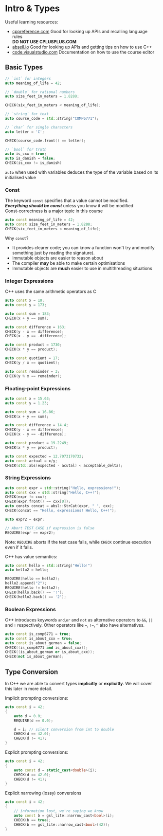 # Intro & Types

Useful learning resources:

* [cppreference.com](https://en.cppreference.com/) Good for looking up APIs and recalling language rules  
**DO NOT USE CPLUSPLUS.COM**
* [abseil.io](https://abseil.io/) Good for looking up APIs and getting tips on how to use C++
* [code.visualstudio.com](https://code.visualstudio.com/) Documentation on how to use the course editor

## Basic Types

``` cpp
// `int` for integers
auto meaning_of_life = 42;

// `double` for rational numbers
auto size_feet_in_meters = 1.8288;

CHECK(six_feet_in_meters < meaning_of_life);

// `string` for text
auto course_code = std::string("COMP6771");

// `char` for single characters
auto letter = 'C';

CHECK(course_code.front() == letter);

// `bool` for truth
auto is_cxx = true;
auto is_danish = false;
CHECK(is_cxx != is_danish)
```

`auto` when used with variables deduces the type of the variable based on its initialised value

### Const

The keyword `const` specifies that a value cannot be modified.  
***Everything should be const*** unless you know it will be modified  
Const-correctness is a major topic in this course

``` cpp
auto const meaning_of_life = 42;
auto const size_feet_in_meters = 1.8288;
CHECK(six_feet_in_meters < meaning_of_life);
```

Why `const`?

* It provides clearer code; you can know a function won't try and modify something just by reading the signature).
* Immutable objects are easier to reason about
* The compiler **may** be able to make certain optimisations
* Immutable objects are **much** easier to use in multithreading situations

### Integer Expressions

C++ uses the same arithmetic operators as C

``` cpp
auto const x = 10;
auto const y = 173;

auto const sum = 183;
CHECK(x + y == sum);

auto const difference = 163;
CHECK(y - x == difference);
CHECK(x - y == -difference);

auto const product = 1730;
CHECK(x * y == product);

auto const quotient = 17;
CHECK(y / x == quotient);

auto const remainder = 3;
CHECK(y % x == remainder);
```

### Floating-point Expressions

``` cpp
auto const x = 15.63;
auto const y = 1.23;

auto const sum = 16.86;
CHECK(x + y == sum);

auto const difference = 14.4;
CHECK(y - x == difference);
CHECK(x - y == -difference);

auto const product = 19.2249;
CHECK(x * y == product);

auto const expected = 12.7073170732;
auto const actual = x/y;
CHECK(std::abs(expected - acutal) < acceptable_delta);
```

### String Expressions

``` cpp
auto const expr = std::string("Hello, expressions!");
auto const cxx = std::string("Hello, C++!");
CHECK(expr != cxx);
CHECK(expr.front() == cxx[0]);
auto consts concat = absl::StrCat(expr, " ", cxx);
CHECK(concat == "Hello, expressions! Hello, C++!");

auto expr2 = expr;

// Abort TEST_CASE if expression is false
REQUIRE(expr == expr2);
```

Note: `REQUIRE` aborts if the test case fails, while `CHECK` continue execution even if it fails.

C++ has value semantics:

``` cpp
auto const hello = std::string("Hello!")
auto hello2 = hello;

REQUIRE(hello == hello2);
hello2.append("2");
REQUIRE(hello != hello2);
CHECK(hello.back() == '!');
CHECK(hello2.back() == '2');
```

### Boolean Expressions

C++ introduces keywords `and`,`or` and `not` as alternative operators to `&&`, `||` and `!` respectively. Other operators like `=`, `!=`, `^` also have alternatives.

``` cpp
auto const is_comp6771 = true;
auto const is_about_cxx = true;
auto const is_about_german = false;
CHECK((is_comp6771 and is_about_cxx));
CHECK((is_about_german or is_about_cxx));
CHECK(not is_about_german);
```

## Type Conversion

In C++ we are able to convert types **implicitly** or **explicitly**. We will cover this later in more detail.

Implicit prompting conversions:

``` cpp
auto const i = 42;
{
    auto d = 0.0;
    REQUIRE(d == 0.0);

    d = i; // silent conversion from int to double
    CHECK(d == 42.0);
    CHECK(d != 41);
}
```

Explicit prompting conversions:

``` cpp
auto const i = 42;
{
    auto const d = static_cast<double>(i);
    CHECK(d == 42.0);
    CHECK(d != 41);
}
```

Explicit narrowing (lossy) conversions

``` cpp
auto const i = 42;
{
    // information lost, we're saying we know
    auto const b = gsl_lite::narrow_cast<bool>(i);
    CHECK(b == true);
    CHECK(b == gsl_lite::narrow_cast<bool>(42));
}
```
